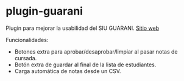 # plugin-guarani

Plugin para mejorar la usabilidad del SIU GUARANI. [Sitio web](https://github.com/facundoq/guarani-chrome/)

 Funcionalidades:

 * Botones extra para aprobar/desaprobar/limpiar al pasar notas de cursada.
 * Botón extra de guardar al final de la lista de estudiantes.
 * Carga automática de notas desde un CSV.